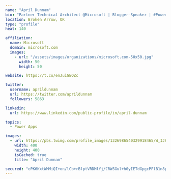 ```yaml
---
name: "April Dunnam"
bio: "Partner Technical Architect @Microsoft | Blogger-Speaker | #PowerApps, #PowerAutomate, #Office365, #SharePoint | #WIT | #Karaoke Queen"
location: Broken Arrow, OK
type: "profile"
heat: 140

affiliation:
  name: Microsoft
  domain: microsoft.com
  images:
    - url: "/assets/images/organizations/microsoft.com-50x50.jpg"
      width: 50
      height: 50

website: https://t.co/enJuiGEQZc

twitter:
  username: aprildunnam
  url: https://twitter.com/aprildunnam
  followers: 5863

linkedin:
  url: https://www.linkedin.com/public-profile/in/april-dunnam

topics:
  - Power Apps

images:
  - url: https://pbs.twimg.com/profile_images/1326986540329918465/W_IJ6Ih2_400x400.jpg
    width: 400
    height: 400
    isCached: true
    title: "April Dunnam"

secured: "ePK6KxtWMMiQI+on/lCb+rBlptVRDMlYj/CRWSGul+h0yIETdGpgcPFlB1n8prL1MIyEL8p2UZNwEjxMZNOZLXqCw+MyxJTJUqO9dysHue3eajcxxIBZEYJqQse/T0AxYOSy/YbBtpYEqSA3sfz1SE6DkCmCRkvX6dhMzlShIRie8ru0VcaTrwAIsTu8D1izIE4ukHUgGUjm+sjSfcqBr+9BnUTGtbCixWzwsNw8Bfd8B8ZO/HCGL9+Tu+8stMpgUkgCALVVFfYcM61ZhOi3k13oHEmcBUMwAGZpNxVopi1mO1zZ6PvzRnxggJPSFRv0CFZf/DdWheXt4XNZNdx4olnuuj+0fi87Ex070bi7tbJ3UgSdFtV7lf/mr8Uis3V50qmPeCAecuEEkN+RyaUlwn8RLZrYgj41tFQWF1hRx3U=;8krCPxa9SmH1bxK+J5+fDw=="
---
```


